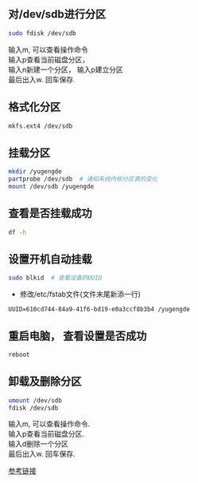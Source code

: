 ## 对/dev/sdb进行分区
```bash
sudo fdisk /dev/sdb
```

<p>
输入m, 可以查看操作命令 <br>
输入p查看当前磁盘分区，  <br>
输入n新建一个分区， 输入p建立分区 <br>
最后出入w. 回车保存
</p>

##  格式化分区
```bash
mkfs.ext4 /dev/sdb
```

## 挂载分区
```bash
mkdir /yugengde
partprobe /dev/sdb  # 通知系统内核分区表的变化
mount /dev/sdb /yugengde
```

## 查看是否挂载成功
```bash
df -h
```

## 设置开机自动挂载
```bash
sudo blkid  # 查看设备的UUID
```
- 修改/etc/fstab文件(文件末尾新添一行)
```angular2html
UUID=610cd744-84a9-41f6-bd19-e0a3ccf8b3b4 /yugengde
```

## 重启电脑， 查看设置是否成功
```bash
reboot
```

## 卸载及删除分区
```bash
umount /dev/sdb
fdisk /dev/sdb
```

<p>
输入m, 可以查看操作命令. <br>
输入p查看当前磁盘分区.  <br>
输入d删除一个分区 <br>
最后出入w. 回车保存.
</p>

[参考链接](https://www.cnblogs.com/zishengY/p/7137671.html)


